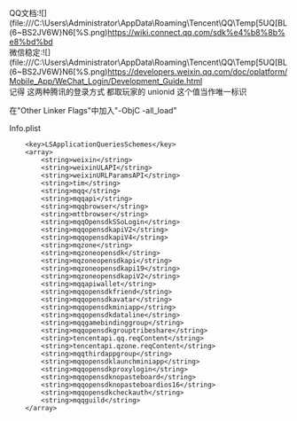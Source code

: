 QQ文档:![](file:///C:\Users\Administrator\AppData\Roaming\Tencent\QQ\Temp\[5UQ[BL(6~BS2JV6W}N6[%S.png)https://wiki.connect.qq.com/sdk%e4%b8%8b%e8%bd%bd  
微信稳定:![](file:///C:\Users\Administrator\AppData\Roaming\Tencent\QQ\Temp\[5UQ[BL(6~BS2JV6W}N6[%S.png)https://developers.weixin.qq.com/doc/oplatform/Mobile_App/WeChat_Login/Development_Guide.html  
记得 这两种腾讯的登录方式 都取玩家的 unionid 这个值当作唯一标识  

在"Other Linker Flags"中加入"-ObjC -all_load"

Info.plist

```
    <key>LSApplicationQueriesSchemes</key>
    <array>
        <string>weixin</string>
        <string>weixinULAPI</string>
        <string>weixinURLParamsAPI</string>
        <string>tim</string>
        <string>mqq</string>
        <string>mqqapi</string>
        <string>mqqbrowser</string>
        <string>mttbrowser</string>
        <string>mqqOpensdkSSoLogin</string>
        <string>mqqopensdkapiV2</string>
        <string>mqqopensdkapiV4</string>
        <string>mqzone</string>
        <string>mqzoneopensdk</string>
        <string>mqzoneopensdkapi</string>
        <string>mqzoneopensdkapi19</string>
        <string>mqzoneopensdkapiV2</string>
        <string>mqqapiwallet</string>
        <string>mqqopensdkfriend</string>
        <string>mqqopensdkavatar</string>
        <string>mqqopensdkminiapp</string>
        <string>mqqopensdkdataline</string>
        <string>mqqgamebindinggroup</string>
        <string>mqqopensdkgrouptribeshare</string>
        <string>tencentapi.qq.reqContent</string>
        <string>tencentapi.qzone.reqContent</string>
        <string>mqqthirdappgroup</string>
        <string>mqqopensdklaunchminiapp</string>
        <string>mqqopensdkproxylogin</string>
        <string>mqqopensdknopasteboard</string>
        <string>mqqopensdknopasteboardios16</string>
        <string>mqqopensdkcheckauth</string>
        <string>mqqguild</string>
    </array>
```